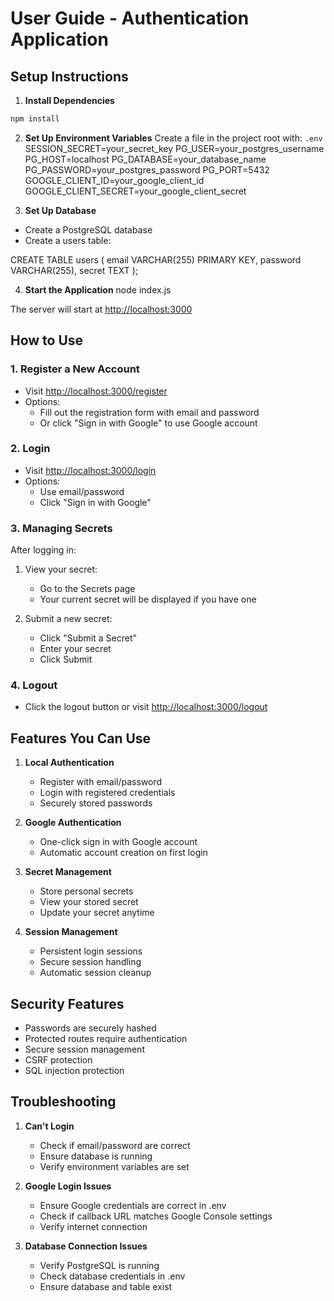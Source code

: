 # User Guide - Authentication Application

## Setup Instructions

1. **Install Dependencies**
```bash
npm install
```

2. **Set Up Environment Variables** Create a file in the project root with: `.env`
   SESSION_SECRET=your_secret_key
   PG_USER=your_postgres_username
   PG_HOST=localhost
   PG_DATABASE=your_database_name
   PG_PASSWORD=your_postgres_password
   PG_PORT=5432
   GOOGLE_CLIENT_ID=your_google_client_id
   GOOGLE_CLIENT_SECRET=your_google_client_secret

3. **Set Up Database**
- Create a PostgreSQL database
- Create a users table:

CREATE TABLE users (
email VARCHAR(255) PRIMARY KEY,
password VARCHAR(255),
secret TEXT
);


4. **Start the Application**
   node index.js

The server will start at [http://localhost:3000](http://localhost:3000)


## How to Use
### 1. Register a New Account
- Visit [http://localhost:3000/register](http://localhost:3000/register)
- Options:
    - Fill out the registration form with email and password
    - Or click "Sign in with Google" to use Google account

### 2. Login
- Visit [http://localhost:3000/login](http://localhost:3000/login)
- Options:
    - Use email/password
    - Click "Sign in with Google"

### 3. Managing Secrets
After logging in:
1. View your secret:
    - Go to the Secrets page
    - Your current secret will be displayed if you have one

2. Submit a new secret:
    - Click "Submit a Secret"
    - Enter your secret
    - Click Submit

### 4. Logout
- Click the logout button or visit [http://localhost:3000/logout](http://localhost:3000/logout)

## Features You Can Use
1. **Local Authentication**
    - Register with email/password
    - Login with registered credentials
    - Securely stored passwords

2. **Google Authentication**
    - One-click sign in with Google account
    - Automatic account creation on first login

3. **Secret Management**
    - Store personal secrets
    - View your stored secret
    - Update your secret anytime

4. **Session Management**
    - Persistent login sessions
    - Secure session handling
    - Automatic session cleanup

## Security Features
- Passwords are securely hashed
- Protected routes require authentication
- Secure session management
- CSRF protection
- SQL injection protection

## Troubleshooting
1. **Can't Login**
    - Check if email/password are correct
    - Ensure database is running
    - Verify environment variables are set

2. **Google Login Issues**
    - Ensure Google credentials are correct in .env
    - Check if callback URL matches Google Console settings
    - Verify internet connection

3. **Database Connection Issues**
    - Verify PostgreSQL is running
    - Check database credentials in .env
    - Ensure database and table exist
